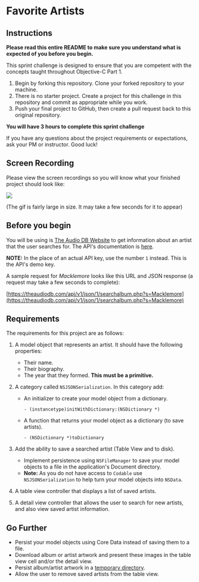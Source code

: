 # Favorite Artists

## Instructions

**Please read this entire README to make sure you understand what is expected of you before you begin.**

This sprint challenge is designed to ensure that you are competent with the concepts taught throughout Objective-C Part 1.

1. Begin by forking this repository. Clone your forked repository to your machine. 
2. There is no starter project. Create a project for this challenge in this repository and commit as appropriate while you work. 
3. Push your final project to GitHub, then create a pull request back to this original repository.

**You will have 3 hours to complete this sprint challenge**

If you have any questions about the project requirements or expectations, ask your PM or instructor. Good luck!

## Screen Recording

Please view the screen recordings so you will know what your finished project should look like:

![](https://user-images.githubusercontent.com/16965587/55266696-ef255b00-5243-11e9-9281-7da69c562ca8.gif)

(The gif is fairly large in size. It may take a few seconds for it to appear)

## Before you begin

You will be using is [The Audio DB Website](https://theaudiodb.com) to get information about an artist that the user searches for. The API's documentation is [here](https://www.theaudiodb.com/api_guide.php).

**NOTE:** In the place of an actual API key, use the number `1` instead. This is the API's demo key.

A sample request for *Macklemore* looks like this URL and JSON response (a request may take a few seconds to complete):

[https://theaudiodb.com/api/v1/json/1/searchalbum.php?s=Macklemore](https://theaudiodb.com/api/v1/json/1/searchalbum.php?s=Macklemore)

## Requirements

The requirements for this project are as follows:

1. A model object that represents an artist. It should have the following properties:
    - Their name.
    - Their biography.
    - The year that they formed. **This must be a primitive.**
2. A category called `NSJSONSerialization`. In this category add:
    - An initializer to create your model object from a dictionary.
        
        `- (instancetype)initWithDictionary:(NSDictionary *)`
        
    - A function that returns your model object as a dictionary (to save artists).
        
        `- (NSDictionary *)toDictionary`
        
3. Add the ability to save a searched artist (Table View and to disk). 
    - Implement persistence using `NSFileManager` to save your model objects to a file in the application's Document directory. 
    - **Note:** As you do not have access to `Codable` use `NSJSONSerialization` to help turn your model objects into `NSData`.
4. A table view controller that displays a list of saved artists.
5. A detail view controller that allows the user to search for new artists, and also view saved artist information.

## Go Further

* Persist your model objects using Core Data instead of saving them to a file.
* Download album or artist artwork and present these images in the table view cell and/or the detail view.
* Persist album/artist artwork in a [temporary directory](https://nshipster.com/temporary-files/).
* Allow the user to remove saved artists from the table view.
